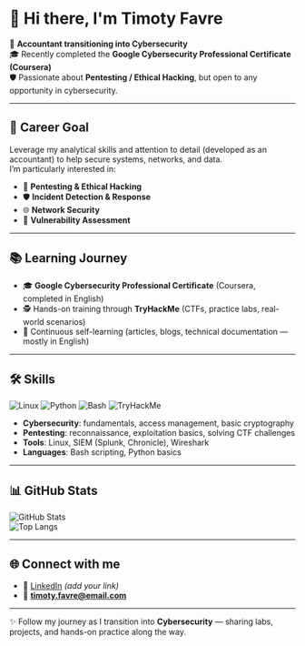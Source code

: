 # 👋 Hi there, I'm Timoty Favre  

💼 **Accountant transitioning into Cybersecurity**  
🎓 Recently completed the **Google Cybersecurity Professional Certificate (Coursera)**  
🛡️ Passionate about **Pentesting / Ethical Hacking**, but open to any opportunity in cybersecurity.  

---

## 🚀 Career Goal
Leverage my analytical skills and attention to detail (developed as an accountant) to help secure systems, networks, and data.  
I’m particularly interested in:  
- 🔎 **Pentesting & Ethical Hacking**  
- 🛡️ **Incident Detection & Response**  
- 🌐 **Network Security**  
- 🔐 **Vulnerability Assessment**  

---

## 📚 Learning Journey
- 🎓 **Google Cybersecurity Professional Certificate** (Coursera, completed in English)  
- 🕵️ Hands-on training through **TryHackMe** (CTFs, practice labs, real-world scenarios)  
- 📖 Continuous self-learning (articles, blogs, technical documentation — mostly in English)  

---

## 🛠️ Skills
![Linux](https://img.shields.io/badge/Linux-%23FCC624?style=for-the-badge&logo=linux&logoColor=black)
![Python](https://img.shields.io/badge/Python-3776AB?style=for-the-badge&logo=python&logoColor=white)
![Bash](https://img.shields.io/badge/Bash-4EAA25?style=for-the-badge&logo=gnu-bash&logoColor=white)
![TryHackMe](https://img.shields.io/badge/TryHackMe-%23212C42?style=for-the-badge&logo=tryhackme&logoColor=red)

- **Cybersecurity**: fundamentals, access management, basic cryptography  
- **Pentesting**: reconnaissance, exploitation basics, solving CTF challenges  
- **Tools**: Linux, SIEM (Splunk, Chronicle), Wireshark  
- **Languages**: Bash scripting, Python basics  

---

## 📊 GitHub Stats
![GitHub Stats](https://github-readme-stats.vercel.app/api?username=TimotyFavre&show_icons=true&theme=radical)  
![Top Langs](https://github-readme-stats.vercel.app/api/top-langs/?username=TimotyFavre&layout=compact&theme=radical)

---

## 🌐 Connect with me
- 💼 [LinkedIn](https://www.linkedin.com) _(add your link)_  
- 📧 **timoty.favre@email.com**

---

✨ Follow my journey as I transition into **Cybersecurity** — sharing labs, projects, and hands-on practice along the way.

